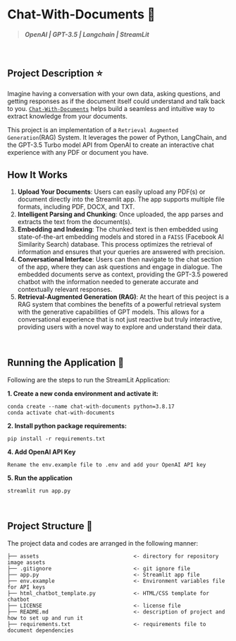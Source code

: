 # Chat-With-Documents 💬
> #### _OpenAI | GPT-3.5 | Langchain | StreamLit_ 
&nbsp;

## Project Description ⭐  
Imagine having a conversation with your own data, asking questions, and getting responses as if the document itself could understand and talk back to you. [`Chat-With-Documents`](https://chatwithdocuments.streamlit.app) helps build a seamless and intuitive way to extract knowledge from your documents.

This project is an implementation of a `Retrieval Augmented Generation`(RAG) System. It leverages the power of Python, LangChain, and the GPT-3.5 Turbo model API from OpenAI to create an interactive chat experience with any PDF or document you have. 

## How It Works

1. **Upload Your Documents**: Users can easily upload any PDF(s) or document directly into the Streamlit app. The app supports multiple file formats, including PDF, DOCX, and TXT.
2. **Intelligent Parsing and Chunking**: Once uploaded, the app parses and extracts the text from the document(s).
3. **Embedding and Indexing**: The chunked text is then embedded using state-of-the-art embedding models and stored in a `FAISS` (Facebook AI Similarity Search) database. This process optimizes the retrieval of information and ensures that your queries are answered with precision.
4. **Conversational Interface**: Users can then navigate to the chat section of the app, where they can ask questions and engage in dialogue. The embedded documents serve as context, providing the GPT-3.5 powered chatbot with the information needed to generate accurate and contextually relevant responses.
5. **Retrieval-Augmented Generation (RAG)**: At the heart of this peoject is a RAG system that combines the benefits of a powerful retrieval system with the generative capabilities of GPT models. This allows for a conversational experience that is not just reactive but truly interactive, providing users with a novel way to explore and understand their data.

&nbsp;
## Running the Application 🧨  
Following are the steps to run the StreamLit Application: 


**1. Create a new conda environment and activate it:** 
```
conda create --name chat-with-documents python=3.8.17
conda activate chat-with-documents
```
**2. Install python package requirements:** 
```
pip install -r requirements.txt 
```
**4. Add OpenAI API Key**
```
Rename the env.example file to .env and add your OpenAI API key
```
**5. Run the application**
```
streamlit run app.py
```

&nbsp;  
## Project Structure 🧬  
The project data and codes are arranged in the following manner:

```
├── assets                              <- directory for repository image assets
├── .gitignore                          <- git ignore file
├── app.py                              <- Streamlit app file
├── env.example                         <- Environment variables file for API keys
├── html_chatbot_template.py            <- HTML/CSS template for chatbot
├── LICENSE                             <- license file
├── README.md                           <- description of project and how to set up and run it
├── requirements.txt                    <- requirements file to document dependencies
```  

